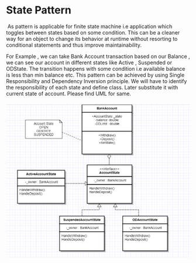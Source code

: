 <h1>State Pattern </h1>

​					As pattern is applicable for finite state machine i.e application which toggles between states based on some condition.  This can be a cleaner way for an object to change its behavior at runtime without resorting to conditional statements and thus improve maintainability.



For Example , we can take Bank Account transaction based on our Balance , we can see our account in different states like Active , Suspended or ODState. The transition happens with some condition i.e available balance is less than min balance etc. This pattern can be achieved by using Single Responsibility and  Dependency Inversion principle. We will have to identify the responsibility of each state and define class. Later substitute it with current state of account. Please find UML for same.


<img src="Images\StatePattern.PNG" style="zoom:80%;" />

